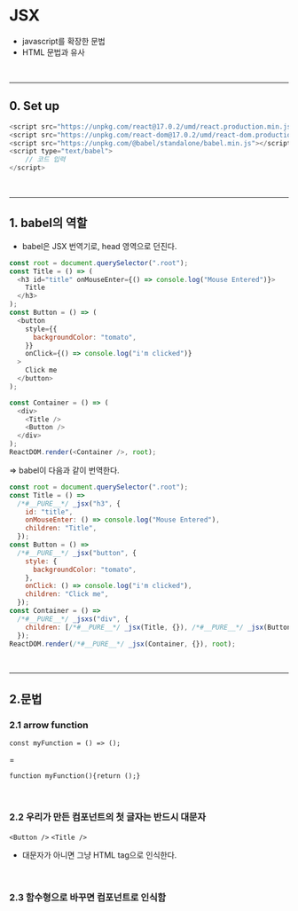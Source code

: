 # JSX

- javascript를 확장한 문법
- HTML 문법과 유사

<br>

---

## **0. Set up**

```javascript
<script src="https://unpkg.com/react@17.0.2/umd/react.production.min.js"></script>
<script src="https://unpkg.com/react-dom@17.0.2/umd/react-dom.production.min.js"></script>
<script src="https://unpkg.com/@babel/standalone/babel.min.js"></script>
<script type="text/babel">
    // 코드 입력
</script>
```

<br>

---

## **1. babel의 역할**

- babel은 JSX 번역기로, head 영역으로 던진다.

```javascript
const root = document.querySelector(".root");
const Title = () => (
  <h3 id="title" onMouseEnter={() => console.log("Mouse Entered")}>
    Title
  </h3>
);
const Button = () => (
  <button
    style={{
      backgroundColor: "tomato",
    }}
    onClick={() => console.log("i'm clicked")}
  >
    Click me
  </button>
);

const Container = () => (
  <div>
    <Title />
    <Button />
  </div>
);
ReactDOM.render(<Container />, root);
```

=> babel이 다음과 같이 번역한다.

```javascript
const root = document.querySelector(".root");
const Title = () =>
  /*#__PURE__*/ _jsx("h3", {
    id: "title",
    onMouseEnter: () => console.log("Mouse Entered"),
    children: "Title",
  });
const Button = () =>
  /*#__PURE__*/ _jsx("button", {
    style: {
      backgroundColor: "tomato",
    },
    onClick: () => console.log("i'm clicked"),
    children: "Click me",
  });
const Container = () =>
  /*#__PURE__*/ _jsxs("div", {
    children: [/*#__PURE__*/ _jsx(Title, {}), /*#__PURE__*/ _jsx(Button, {})],
  });
ReactDOM.render(/*#__PURE__*/ _jsx(Container, {}), root);
```

<br>

---

## **2.문법**

### 2.1 arrow function

`const myFunction = () => ();`

=

`function myFunction(){return ();}`

<br>

### 2.2 우리가 만든 컴포넌트의 첫 글자는 반드시 대문자

`<Button />` `<Title />`

- 대문자가 아니면 그냥 HTML tag으로 인식한다.

<br>

### 2.3 함수형으로 바꾸면 컴포넌트로 인식함
